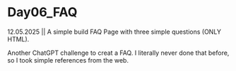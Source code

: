 # Day06_FAQ
12.05.2025 || A simple build FAQ Page with three simple questions (ONLY HTML).

Another ChatGPT challenge to creat a FAQ. I literally never done that before, so I took simple references from the web.

